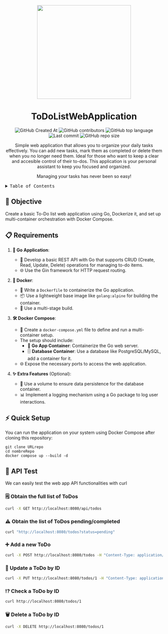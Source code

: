 <div align="center"><a name="readme-top"></a>
  
  <img height="300" src="https://github.com/user-attachments/assets/30a161b1-8813-4fab-a7c0-fcd64c9e3ae0">
  
  # ToDoListWebApplication
  
  ![GitHub Created At](https://img.shields.io/github/created-at/franlo42/ToDoListWebApplication%20?color=%234F1787)
  ![GitHub contributors](https://img.shields.io/github/contributors/franlo42/ToDoListWebApplication?COLOR=%23FF6500)
  ![GitHub top language](https://img.shields.io/github/languages/top/franlo42/ToDoListWebApplication?color=%231230AE)
  ![Last commit](https://img.shields.io/github/last-commit/franlo42/ToDoListWebApplication?color=%23005B41)
  ![GitHub repo size](https://img.shields.io/github/repo-size/franlo42/ToDoListWebApplication?color=%23704264)

  
Simple web application that allows you to organize your daily tasks effectively. You can add new tasks, mark them as completed or delete them when you no longer need them. Ideal for those who want to keep a clear and accesible control of their to-dos. This application is your personal assistant to keep you focused and organized.

Managing your tasks has never been so easy!
</div>

<details>
<summary><kbd>Table of Contents</kbd></summary>

#### ToC

- [Objective](#-objective)
- [Requirements](#-requirements)
- [Quick Setup](#-quick-setup)
- [API Test](#-api-test)
  - [Obtain the full list of ToDos](#-obtain-the-full-list-of-todos)
  - [Obtain the list of ToDos pending/completed](#-obtain-the-list-of-todos-pendingcompleted)
  - [Add a new ToDo](#-add-a-new-todo)
  - [Update a ToDo by ID](#-update-a-todo-by-id)
  - [Check a ToDo by ID](#-check-a-todo-by-id)
  - [Delete a ToDo by ID](#-delete-a-todo-by-id)

</details>

## 🎯 Objective 
Create a basic To-Do list web application using Go, Dockerize it, and set up multi-container orchestration with Docker Compose.

## 📋 Requirements

1. **🦫 Go Application**:
   - 📝 Develop a basic REST API with Go that supports CRUD (Create, Read, Update, Delete) operations for managing to-do items.
   - 🌐 Use the Gin framework for HTTP request routing.

2. **🐳 Docker**:
   - 📄 Write a `Dockerfile` to containerize the Go application.
   - 📦 Use a lightweight base image like `golang:alpine` for building the container.
   - 🔄 Use a multi-stage build.

3. **🛠️ Docker Compose**:
   - 📄 Create a `docker-compose.yml` file to define and run a multi-container setup.
   - The setup should include:
     - 🫙 **Go App Container**: Containerize the Go web server.
     - 🗄️ **Database Container**: Use a database like PostgreSQL/MySQL, add a container for it.
   - 🌐 Expose the necessary ports to access the web application.

4. **✨ Extra Features** (Optional):
   - 💾 Use a volume to ensure data persistence for the database container.
   - 📊 Implement a logging mechanism using a Go package to log user interactions.

## ⚡ Quick Setup

You can run the application on your system using Docker Compose after cloning this repository:

```shell
git clone URLrepo
cd nombreRepo
docker compose up --build -d
```

## 💉 API Test

We can easily test the web app API functionalities with curl

### 🗒️ Obtain the full list of ToDos

```bash
curl -X GET http://localhost:8080/api/todos
```

### ⚠️ Obtain the list of ToDos pending/completed

```bash
curl "http://localhost:8080/todos?status=pending"
```

### ➕ Add a new ToDo

```bash
curl -X POST http://localhost:8080/todos -H "Content-Type: application/json" -d '{"title": "New Task", "status": "pending"}'
```

### 🔄 Update a ToDo by ID

```bash
curl -X PUT http://localhost:8080/todos/1 -H "Content-Type: application/json" -d '{"title": "Updated Task", "status": "completed"}'
```

### ⁉️ Check a ToDo by ID

```bash
curl http://localhost:8080/todos/1
```

### 🗑️ Delete a ToDo by ID

```bash
curl -X DELETE http://localhost:8080/todos/1
```

